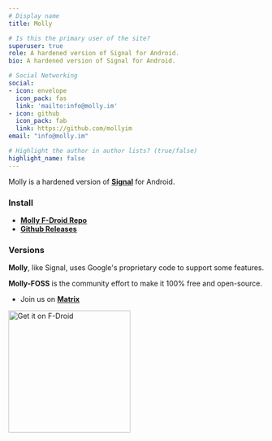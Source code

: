 ```yaml
---
# Display name
title: Molly

# Is this the primary user of the site?
superuser: true
role: A hardened version of Signal for Android.
bio: A hardened version of Signal for Android.

# Social Networking
social:
- icon: envelope
  icon_pack: fas
  link: 'mailto:info@molly.im'
- icon: github
  icon_pack: fab
  link: https://github.com/mollyim
email: "info@molly.im"

# Highlight the author in author lists? (true/false)
highlight_name: false
---
```

Molly is a hardened version of **[Signal](https://github.com/signalapp/Signal-Android)** for Android.


### Install
- <u>**[Molly F-Droid Repo](/molly/fdroid/get/)**</u>
- <u>**[Github Releases](https://github.com/mollyim/mollyim-android/releases/latest)**</u>

### Versions
**Molly**, like Signal, uses Google's proprietary code to support some features. 

**Molly-FOSS** is the community effort to make it 100% free and open-source.

- Join us on <u>**[Matrix](https://matrix.to/#/#mollyim:matrix.org)**</u>

[<img src="https://fdroid.gitlab.io/artwork/badge/get-it-on.png" alt="Get it on F-Droid" width="240">](/molly/fdroid/get/)
